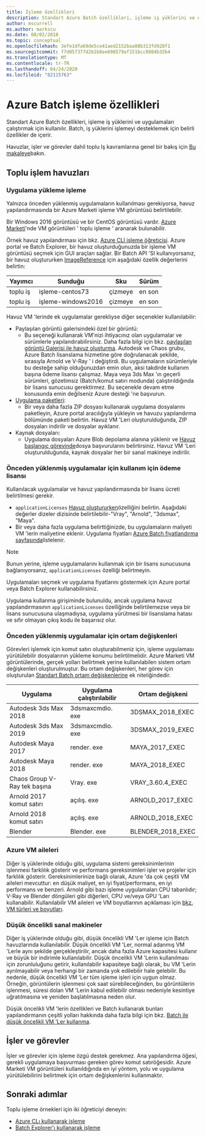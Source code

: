 ```yaml
---
title: İşleme özellikleri
description: Standart Azure Batch özellikleri, işleme iş yüklerini ve uygulamaları çalıştırmak için kullanılır. Batch, iş yüklerini işlemeyi desteklemek için belirli özellikler içerir.
author: mscurrell
ms.author: markscu
ms.date: 08/02/2018
ms.topic: conceptual
ms.openlocfilehash: 3efe1dfa69de5ce41aed2152baa88b313fd928f1
ms.sourcegitcommit: f7d057377d2b1b8ee698579af151bcc0884b32b4
ms.translationtype: MT
ms.contentlocale: tr-TR
ms.lasthandoff: 04/24/2020
ms.locfileid: "82115763"
---
```

# <a name="azure-batch-rendering-capabilities"></a>Azure Batch işleme özellikleri

Standart Azure Batch özellikleri, işleme iş yüklerini ve uygulamaları çalıştırmak için kullanılır. Batch, iş yüklerini işlemeyi desteklemek için belirli özellikler de içerir.

Havuzlar, işler ve görevler dahil toplu Iş kavramlarına genel bir bakış için [Bu makaleye](https://docs.microsoft.com/azure/batch/batch-api-basics)bakın.

## <a name="batch-pools"></a>Toplu işlem havuzları

### <a name="rendering-application-installation"></a>Uygulama yükleme işleme

Yalnızca önceden yüklenmiş uygulamaların kullanılması gerekiyorsa, havuz yapılandırmasında bir Azure Marketi işleme VM görüntüsü belirtilebilir.

Bir Windows 2016 görüntüsü ve bir CentOS görüntüsü vardır.  [Azure Marketi](https://azuremarketplace.microsoft.com)'nde VM görüntüleri ' toplu işleme ' aranarak bulunabilir.

Örnek havuz yapılandırması için bkz. [Azure CLI işleme öğreticisi](https://docs.microsoft.com/azure/batch/tutorial-rendering-cli).  Azure portal ve Batch Explorer, bir havuz oluşturduğunuzda bir işleme VM görüntüsü seçmek için GUI araçları sağlar.  Bir Batch API 'SI kullanıyorsanız, bir havuz oluştururken [ImageReference](https://docs.microsoft.com/rest/api/batchservice/pool/add#imagereference) için aşağıdaki özellik değerlerini belirtin:

| Yayımcı | Sunduğu | Sku | Sürüm |
|---------|---------|---------|--------|
| toplu iş | işleme-centos73 | çizmeye | en son |
| toplu iş | işleme-windows2016 | çizmeye | en son |

Havuz VM 'lerinde ek uygulamalar gerekliyse diğer seçenekler kullanılabilir:

* Paylaşılan görüntü galerisindeki özel bir görüntü:
  * Bu seçeneği kullanarak VM'nizi ihtiyacınız olan uygulamalar ve sürümlerle yapılandırabilirsiniz. Daha fazla bilgi için bkz. [paylaşılan görüntü Galerisi ile havuz oluşturma](batch-sig-images.md). Autodesk ve Chaos grubu, Azure Batch lisanslama hizmetine göre doğrulanacak şekilde, sırasıyla Arnold ve V-Ray ' i değiştirdi. Bu uygulamaların sürümleriyle bu desteğe sahip olduğunuzdan emin olun, aksi takdirde kullanım başına ödeme lisansı çalışmaz. Maya veya 3ds Max 'ın geçerli sürümleri, gözetimsiz (Batch/komut satırı modunda) çalıştırıldığında bir lisans sunucusu gerektirmez. Bu seçenekle devam etme konusunda emin değilseniz Azure desteği 'ne başvurun.
* [Uygulama paketleri](https://docs.microsoft.com/azure/batch/batch-application-packages):
  * Bir veya daha fazla ZIP dosyası kullanarak uygulama dosyalarını paketleyin, Azure portal aracılığıyla yükleyin ve havuzu yapılandırma bölümünde paketi belirtin. Havuz VM 'Leri oluşturulduğunda, ZIP dosyaları indirilir ve dosyalar ayıklanır.
* Kaynak dosyaları:
  * Uygulama dosyaları Azure Blob depolama alanına yüklenir ve [Havuz başlangıç görevinde](https://docs.microsoft.com/rest/api/batchservice/pool/add#starttask)dosya başvurularını belirtirsiniz. Havuz VM 'Leri oluşturulduğunda, kaynak dosyalar her bir sanal makineye indirilir.

### <a name="pay-for-use-licensing-for-pre-installed-applications"></a>Önceden yüklenmiş uygulamalar için kullanım için ödeme lisansı

Kullanılacak uygulamalar ve havuz yapılandırmasında bir lisans ücreti belirtilmesi gerekir.

* `applicationLicenses` [Havuz oluştururken](https://docs.microsoft.com/rest/api/batchservice/pool/add#request-body)özelliğini belirtin.  Aşağıdaki değerler dizeler dizisinde belirtilebilir-"Vray", "Arnold", "3dsmax", "Maya".
* Bir veya daha fazla uygulama belirttiğinizde, bu uygulamaların maliyeti VM 'lerin maliyetine eklenir.  Uygulama fiyatları [Azure Batch fiyatlandırma sayfasında](https://azure.microsoft.com/pricing/details/batch/#graphic-rendering)listelenir.

> [!NOTE]
> Bunun yerine, işleme uygulamalarını kullanmak için bir lisans sunucusuna bağlanıyorsanız, `applicationLicenses` özelliği belirtmeyin.

Uygulamaları seçmek ve uygulama fiyatlarını göstermek için Azure portal veya Batch Explorer kullanabilirsiniz.

Uygulama kullanma girişiminde bulunuldu, ancak uygulama havuz yapılandırmasının `applicationLicenses` özelliğinde belirtilemezse veya bir lisans sunucusuna ulaşmadıysa, uygulama yürütmesi bir lisanslama hatası ve sıfır olmayan çıkış kodu ile başarısız olur.

### <a name="environment-variables-for-pre-installed-applications"></a>Önceden yüklenmiş uygulamalar için ortam değişkenleri

Görevleri işlemek için komut satırı oluşturabilmeniz için, işleme uygulaması yürütülebilir dosyalarının yükleme konumu belirtilmelidir.  Azure Marketi VM görüntülerinde, gerçek yolları belirtmek yerine kullanılabilen sistem ortam değişkenleri oluşturulmuştur.  Bu ortam değişkenleri, her görev için oluşturulan [Standart Batch ortam değişkenlerine](https://docs.microsoft.com/azure/batch/batch-compute-node-environment-variables) ek niteliğindedir.

|Uygulama|Uygulama çalıştırılabilir|Ortam değişkeni|
|---------|---------|---------|
|Autodesk 3ds Max 2018|3dsmaxcmdio. exe|3DSMAX_2018_EXEC|
|Autodesk 3ds Max 2019|3dsmaxcmdio. exe|3DSMAX_2019_EXEC|
|Autodesk Maya 2017|render. exe|MAYA_2017_EXEC|
|Autodesk Maya 2018|render. exe|MAYA_2018_EXEC|
|Chaos Group V-Ray tek başına|Vray. exe|VRAY_3.60.4_EXEC|
Arnold 2017 komut satırı|açılış. exe|ARNOLD_2017_EXEC|
|Arnold 2018 komut satırı|açılış. exe|ARNOLD_2018_EXEC|
|Blender|Blender. exe|BLENDER_2018_EXEC|

### <a name="azure-vm-families"></a>Azure VM aileleri

Diğer iş yüklerinde olduğu gibi, uygulama sistemi gereksinimlerinin işlenmesi farklılık gösterir ve performans gereksinimleri işler ve projeler için farklılık gösterir.  Gereksinimlerinize bağlı olarak, Azure 'da çok çeşitli VM aileleri mevcuttur: en düşük maliyet, en iyi fiyat/performans, en iyi performans ve benzeri.
Arnold gibi bazı işleme uygulamaları CPU tabanlıdır; V-Ray ve Blender döngüleri gibi diğerleri, CPU ve/veya GPU 'Ları kullanabilir.
Kullanılabilir VM aileleri ve VM boyutlarının açıklaması için [bkz. VM türleri ve boyutları](https://docs.microsoft.com/azure/virtual-machines/windows/sizes).

### <a name="low-priority-vms"></a>Düşük öncelikli sanal makineler

Diğer iş yüklerinde olduğu gibi, düşük öncelikli VM 'Ler işleme için Batch havuzlarında kullanılabilir.  Düşük öncelikli VM 'Ler, normal adanmış VM 'Lerle aynı şekilde gerçekleştirilir, ancak daha fazla Azure kapasitesi kullanır ve büyük bir indirimle kullanılabilir.  Düşük öncelikli VM 'Lerin kullanılması için zorunluluğunu getirir, kullanılabilir kapasiteye bağlı olarak, bu VM 'Lerin ayrılmayabilir veya herhangi bir zamanda yok edilebilir hale gelebilir. Bu nedenle, düşük öncelikli VM 'Ler tüm işleme işleri için uygun olmaz. Örneğin, görüntülerin işlenmesi çok saat sürebileceğinden, bu görüntülerin işlenmesi, süresi dolan VM 'Lerin kabul edilebilir olması nedeniyle kesintiye uğratılmasına ve yeniden başlatılmasına neden olur.

Düşük öncelikli VM 'lerin özellikleri ve Batch kullanarak bunları yapılandırmanın çeşitli yolları hakkında daha fazla bilgi için bkz. [Batch ile düşük öncelikli VM 'Ler kullanma](https://docs.microsoft.com/azure/batch/batch-low-pri-vms).

## <a name="jobs-and-tasks"></a>İşler ve görevler

İşler ve görevler için işleme özgü destek gerekmez.  Ana yapılandırma öğesi, gerekli uygulamaya başvurması gereken görev komut satıröğesidir.
Azure Marketi VM görüntüleri kullanıldığında en iyi yöntem, yolu ve uygulama yürütülebilirini belirtmek için ortam değişkenlerini kullanmaktır.

## <a name="next-steps"></a>Sonraki adımlar

Toplu işleme örnekleri için iki öğreticiyi deneyin:

* [Azure CLı kullanarak işleme](https://docs.microsoft.com/azure/batch/tutorial-rendering-cli)
* [Batch Explorer'ı kullanarak işleme](https://docs.microsoft.com/azure/batch/tutorial-rendering-batchexplorer-blender)
